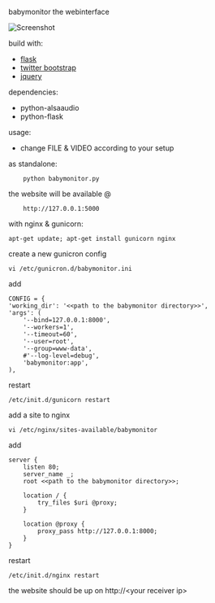 babymonitor 
the webinterface  
  
![Screenshot](https://github.com/thehawkes/babymonitor/raw/master/screenshot.jpg)

build with:  
*   [flask](http://flask.pocoo.org/)  
*   [twitter bootstrap](http://twitter.github.io/bootstrap/)  
*   [jquery](http://jquery.com/)  


dependencies:  
*   python-alsaaudio  
*   python-flask  


usage:  
*   change FILE & VIDEO according to your setup  

as standalone:

        python babymonitor.py

the website will be available @

        http://127.0.0.1:5000


with nginx & gunicorn:

    apt-get update; apt-get install gunicorn nginx


create a new gunicron config

    vi /etc/gunicron.d/babymonitor.ini
add

    CONFIG = {
    'working_dir': '<<path to the babymonitor directory>>',
    'args': (
        '--bind=127.0.0.1:8000',
        '--workers=1',
        '--timeout=60',
        '--user=root',
        '--group=www-data',
        #'--log-level=debug',
        'babymonitor:app',
    ),
restart

    /etc/init.d/gunicorn restart


add a site to nginx

    vi /etc/nginx/sites-available/babymonitor
add

    server {
        listen 80;
        server_name _;
        root <<path to the babymonitor directory>>;

        location / {
            try_files $uri @proxy;
        }

        location @proxy {
            proxy_pass http://127.0.0.1:8000;
        }
    }

restart

    /etc/init.d/nginx restart


the website should be up on http://&lt;your receiver ip&gt;

